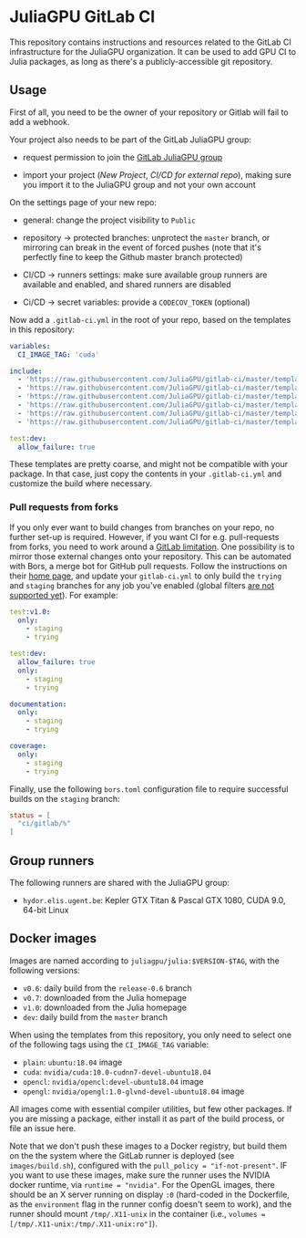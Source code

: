 # JuliaGPU GitLab CI

This repository contains instructions and resources related to the GitLab CI
infrastructure for the JuliaGPU organization. It can be used to add GPU CI
to Julia packages, as long as there's a publicly-accessible git repository.


## Usage

First of all, you need to be the owner of your repository or Gitlab will fail
to add a webhook.

Your project also needs to be part of the GitLab JuliaGPU group:

* request permission to join the [GitLab JuliaGPU
  group](https://gitlab.com/JuliaGPU)

* import your project (*New Project*, *CI/CD for external repo*), making sure
  you import it to the JuliaGPU group and not your own account


On the settings page of your new repo:

* general: change the project visibility to `Public`

* repository -> protected branches: unprotect the `master` branch, or mirroring
  can break in the event of forced pushes (note that it's perfectly fine to keep
  the Github master branch protected)

* CI/CD -> runners settings: make sure available group runners are available and
  enabled, and shared runners are disabled

* Ci/CD -> secret variables: provide a `CODECOV_TOKEN` (optional)


Now add a `.gitlab-ci.yml` in the root of your repo, based on the templates in
this repository:

```yaml
variables:
  CI_IMAGE_TAG: 'cuda'

include:
  - 'https://raw.githubusercontent.com/JuliaGPU/gitlab-ci/master/templates/v1/common.yml'
  - 'https://raw.githubusercontent.com/JuliaGPU/gitlab-ci/master/templates/v1/test_v0.7.yml'
  - 'https://raw.githubusercontent.com/JuliaGPU/gitlab-ci/master/templates/v1/test_v1.0.yml'
  - 'https://raw.githubusercontent.com/JuliaGPU/gitlab-ci/master/templates/v1/test_dev.yml'
  - 'https://raw.githubusercontent.com/JuliaGPU/gitlab-ci/master/templates/v1/coverage_v1.0.yml'
  - 'https://raw.githubusercontent.com/JuliaGPU/gitlab-ci/master/templates/v1/documentation_v1.0.yml'

test:dev:
  allow_failure: true
```

These templates are pretty coarse, and might not be compatible with your
package. In that case, just copy the contents in your `.gitlab-ci.yml` and
customize the build where necessary.


### Pull requests from forks

If you only ever want to build changes from branches on your repo, no further
set-up is required. However, if you want CI for e.g. pull-requests from forks,
you need to work around a [GitLab
limitation](https://gitlab.com/gitlab-org/gitlab-ee/issues/5667). One
possibility is to mirror those external changes onto your repository. This can
be automated with Bors, a merge bot for GitHub pull requests. Follow the
instructions on their [home page](https://bors.tech/), and update your
`gitlab-ci.yml` to only build the `trying` and `staging` branches for any job
you've enabled (global filters [are not supported
yet](https://gitlab.com/gitlab-org/gitlab-ce/issues/49167)). For example:

```yaml
test:v1.0:
  only:
    - staging
    - trying

test:dev:
  allow_failure: true
  only:
    - staging
    - trying

documentation:
  only:
    - staging
    - trying

coverage:
  only:
    - staging
    - trying
```

Finally, use the following `bors.toml` configuration file to require successful
builds on the `staging` branch:

```toml
status = [
  "ci/gitlab/%"
]
```



## Group runners

The following runners are shared with the JuliaGPU group:

* `hydor.elis.ugent.be`: Kepler GTX Titan & Pascal GTX 1080, CUDA 9.0, 64-bit Linux



## Docker images

Images are named according to `juliagpu/julia:$VERSION-$TAG`, with the following
versions:

* `v0.6`: daily build from the `release-0.6` branch
* `v0.7`: downloaded from the Julia homepage
* `v1.0`: downloaded from the Julia homepage
* `dev`: daily build from the `master` branch

When using the templates from this repository, you only need to select one of
the following tags using the `CI_IMAGE_TAG` variable:

* `plain`: `ubuntu:18.04` image
* `cuda`: `nvidia/cuda:10.0-cudnn7-devel-ubuntu18.04`
* `opencl`: `nvidia/opencl:devel-ubuntu18.04` image
* `opengl`: `nvidia/opengl:1.0-glvnd-devel-ubuntu18.04` image

All images come with essential compiler utilities, but few other packages. If
you are missing a package, either install it as part of the build process, or
file an issue here.

Note that we don't push these images to a Docker registry, but build them on the
the system where the GitLab runner is deployed (see `images/build.sh`),
configured with the `pull_policy = "if-not-present"`. IF you want to use these
images, make sure the runner uses the NVIDIA docker runtime, via `runtime =
"nvidia"`. For the OpenGL images, there should be an X server running on display
`:0` (hard-coded in the Dockerfile, as the `environment` flag in the runner
config doesn't seem to work), and the runner should mount `/tmp/.X11-unix` in
the container (i.e., `volumes = [/tmp/.X11-unix:/tmp/.X11-unix:ro"]`).

